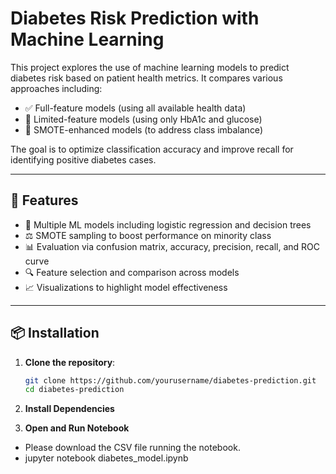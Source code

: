 # Diabetes Risk Prediction with Machine Learning

This project explores the use of machine learning models to predict diabetes risk based on patient health metrics. It compares various approaches including:

- ✅ Full-feature models (using all available health data)
- 🧪 Limited-feature models (using only HbA1c and glucose)
- 🔁 SMOTE-enhanced models (to address class imbalance)

The goal is to optimize classification accuracy and improve recall for identifying positive diabetes cases.

---

## 🚀 Features

- 🤖 Multiple ML models including logistic regression and decision trees
- ⚖️ SMOTE sampling to boost performance on minority class
- 📊 Evaluation via confusion matrix, accuracy, precision, recall, and ROC curve
- 🔍 Feature selection and comparison across models
- 📈 Visualizations to highlight model effectiveness

---

## 📦 Installation

1. **Clone the repository**:

   ```bash
   git clone https://github.com/yourusername/diabetes-prediction.git
   cd diabetes-prediction

2. **Install Dependencies**
3. **Open and Run Notebook**
- Please download the CSV file running the notebook.
- jupyter notebook diabetes_model.ipynb
